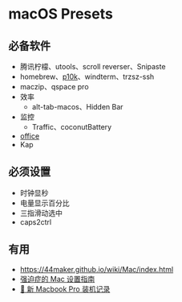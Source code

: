 # macOS Presets

## 必备软件
- 腾讯柠檬、utools、scroll reverser、Snipaste
- homebrew、[p10k](https://eric-gitta-moore.github.io/2023/zsh-install-powerlevel10k-install-the-p10k-plug-in/)、windterm、trzsz-ssh
- maczip、qspace pro
- 效率
  - alt-tab-macos、Hidden Bar
- 监控
  - Traffic、coconutBattery
- [office](https://gist.github.com/zthxxx/9ddc171d00df98cbf8b4b0d8469ce90a)
- Kap

## 必须设置
- 时钟显秒
- 电量显示百分比
- 三指滑动选中
- caps2ctrl

## 有用
- https://44maker.github.io/wiki/Mac/index.html
- [强迫症的 Mac 设置指南](https://github.com/macdao/ocds-guide-to-setting-up-mac)
- [📝 新 Macbook Pro 装机记录](https://www.rustc.cloud/mac-install)
